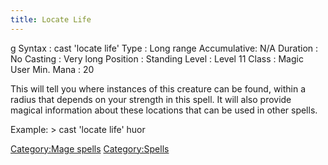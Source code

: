 ```yaml
---
title: Locate Life
---
```


<nowiki>g Syntax : cast 'locate life' Type : Long range Accumulative:
N/A Duration : No Casting : Very long Position : Standing Level : Level
11 Class : Magic User Min. Mana : 20

</pre>

This will tell you where instances of this creature can be found, within
a radius that depends on your strength in this spell. It will also
provide magical information about these locations that can be used in
other spells.

Example: \> cast 'locate life' huor

[Category:Mage spells](Category:Mage_spells "wikilink")
[Category:Spells](Category:Spells "wikilink")